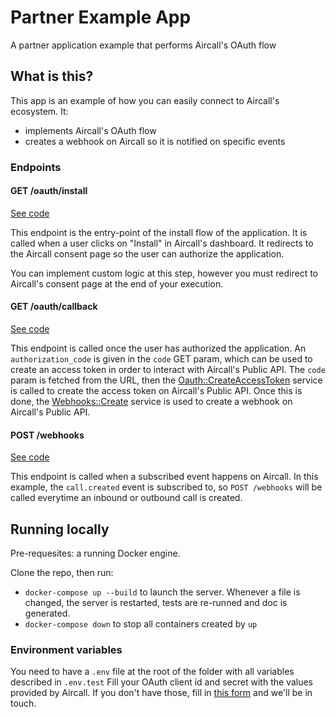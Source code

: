 # Partner Example App
A partner application example that performs Aircall's OAuth flow

## What is this?

This app is an example of how you can easily connect to Aircall's ecosystem.
It:
- implements Aircall's OAuth flow
- creates a webhook on Aircall so it is notified on specific events

### Endpoints

#### GET /oauth/install
[See code](controllers/oauth.rb#L14)

This endpoint is the entry-point of the install flow of the application. It is called when a user clicks on "Install" in Aircall's dashboard.
It redirects to the Aircall consent page so the user can authorize the application.

You can implement custom logic at this step, however you must redirect to Aircall's consent page at the end of your execution.

#### GET /oauth/callback
[See code](controllers/oauth.rb#L23)

This endpoint is called once the user has authorized the application. An `authorization_code` is given in the `code` GET param, which can be used to create an access token in order to interact with Aircall's Public API.
The `code` param is fetched from the URL, then the [Oauth::CreateAccessToken](services/oauth/create_access_token.rb) service is called to create the access token on Aircall's Public API.
Once this is done, the [Webhooks::Create](services/webhooks/create) service is used to create a webhook on Aircall's Public API.

#### POST /webhooks
[See code](controllers/webhooks.rb#L6)

This endpoint is called when a subscribed event happens on Aircall.
In this example, the `call.created` event is subscribed to, so `POST /webhooks` will be called everytime an inbound or outbound call is created.

## Running locally

Pre-requesites: a running Docker engine.

Clone the repo, then run:
- `docker-compose up --build` to launch the server. Whenever a file is changed, the server is restarted, tests are re-runned and doc is generated.
- `docker-compose down` to stop all containers created by `up`

### Environment variables

You need to have a `.env` file at the root of the folder with all variables described in `.env.test`
Fill your OAuth client id and secret with the values provided by Aircall. If you don't have those, fill in [this form](https://aircall.io/partners/registration/) and
we'll be in touch.
